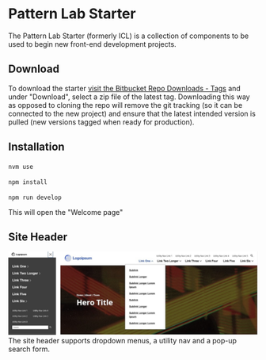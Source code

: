 # Pattern Lab Starter

The Pattern Lab Starter (formerly ICL) is a collection of components to be used to begin new front-end development projects.

## Download

To download the starter [visit the Bitbucket Repo Downloads - Tags](https://bitbucket.org/idfivellc/idfive-pattern-lab-starter/downloads/?tab=tags) and under "Download", select a zip file of the latest tag. Downloading this way as opposed to cloning the repo will remove the git tracking (so it can be connected to the new project) and ensure that the latest intended version is pulled (new versions tagged when ready for production).

## Installation

`nvm use`

`npm install`

`npm run develop`

This will open the "Welcome page"

## Site Header

![Site Header](_media/site-header-desktop.jpg)
The site header supports dropdown menus, a utility nav and a pop-up search form.
